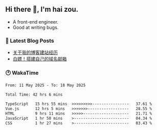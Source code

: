 ## Hi there 👋, I'm hai zou.

- A front-end engineer.
- Good at writing bugs.

### 📖 Latest Blog Posts
<!-- BLOG-POST-LIST:START -->
- [关于我的博客建站经历](https://www.izou.top/2025/01/blog-site-build/)
- [白嫖！搭建自己的域名邮箱](https://www.izou.top/2025/01/domain-mail/)
<!-- BLOG-POST-LIST:END -->

### 🕐 WakaTime
<!--START_SECTION:waka-->

```txt
From: 11 May 2025 - To: 18 May 2025

Total Time: 42 hrs 6 mins

TypeScript   15 hrs 55 mins  >>>>>>>>>----------------   37.61 %
Vue.js       12 hrs 5 mins   >>>>>>>------------------   28.55 %
HTML         9 hrs 11 mins   >>>>>--------------------   21.71 %
JavaScript   1 hr 50 mins    >------------------------   04.34 %
CSS          1 hr 27 mins    >------------------------   03.43 %
```

<!--END_SECTION:waka-->
